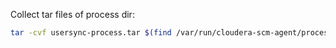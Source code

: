 Collect tar files of process dir:

```bash
tar -cvf usersync-process.tar $(find /var/run/cloudera-scm-agent/process/ -name "*RANGER_USERSYNC" | head -1)
```
